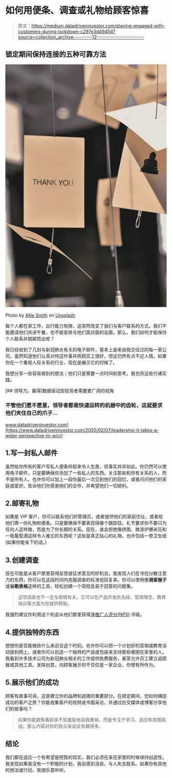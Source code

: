 # 如何用便条、调查或礼物给顾客惊喜

> 原文：<https://medium.datadriveninvestor.com/staying-engaged-with-customers-during-lockdown-c297e3d49454?source=collection_archive---------12----------------------->

## 锁定期间保持连接的五种可靠方法

![](img/41fc3c2c3b796a486639885307ed280c.png)

Photo by [Allie Smith](https://unsplash.com/@creativegangsters?utm_source=medium&utm_medium=referral) on [Unsplash](https://unsplash.com?utm_source=medium&utm_medium=referral)

每个人都在家工作，出行能力有限，这突然改变了我们与客户联系的方式。我们不能邀请他们共进午餐，也不能安排与他们面对面的会面。那么，我们如何才能保持个人联系并脱颖而出呢？

我已经收到了几封与新冠肺炎有关的电子邮件，基本上是来自我交往过的每一家公司。虽然知道他们认真对待这件事并照顾员工很好，但这仍然有点不近人情。如果你在一个重视人际关系的行业，现在是展示它的时候了。

我想分享一些容易做到的想法；他们只是需要一点时间和思考。我也将这些付诸实践。

[](https://www.datadriveninvestor.com/2020/02/07/leadership-it-takes-a-wider-perspective-to-win/) [## 领导力。赢得|数据驱动型投资者需要更广阔的视角

### 不管他们愿不愿意，领导者都是快速运转的机器中的齿轮，这就要求他们夹住自己的爪子…

www.datadriveninvestor.com](https://www.datadriveninvestor.com/2020/02/07/leadership-it-takes-a-wider-perspective-to-win/) 

## 1.写一封私人邮件

虽然给你所有的客户写私人便条听起来令人生畏，但事实并非如此。你仍然可以使用电子邮件，只是要确保你添加了一些私人的东西。关注那些和你有关系的人，而不是所有人。也许你可以加上一段你最后一次见到他们的回忆，或者问问他们的家庭或爱好。告诉他们你感谢他们的合作，并希望他们一切顺利。

## 2.邮寄礼物

如果是 VIP 客户，你可以联系他们的管理员，或者提供他们的家庭住址，或者给他们寄一份礼物和便条。只是要确保不要表现得像个跟踪狂。礼节要求你不要只为任何人这样做，而是为了你长期的关系。现在，谁会拒绝像拼图、微波炉爆米花和一瓶葡萄酒这样令人难忘的东西呢？这些是真正贴心的礼物。也许包括一卷卫生纸(如果你能省下的话。)

## 3.创建调查

现在可能是从客户那里获得反馈或征求意见的好机会。我发现人们在寻找分散注意力的东西，你可以在这段时间内克服调查的标准低回复率。你可以使用像**调查猴子**或**谷歌表格**这样的工具，轻松创建一个简短且易于回答的问题集。

> 这项调查也不一定与疫情有关。它可以在产品开发优先级、营销理念、教育培训等方面为你提供帮助。

我强烈建议你利用这个机会从他们那里获得[净推广人评分(NPS)](https://en.wikipedia.org/wiki/Net_Promoter) 评级。

## 4.提供独特的东西

想想你是否能做些什么来迎合这个时刻。也许你可以把一个计划好的营销或教育活动放到网上。或者你可以创造一个独特的产品或包装来支持那些被困在家里的人。我看到许多技术公司为新冠肺炎相关的工作提供免费服务，甚至允许员工建立追踪器或其他工具。发挥创意，向顾客展示你不仅仅是一家企业，你想有所作为。

## 5.展示他们的成功

顾客有故事可讲，这是建立你的品牌和追随的重要部分。在锁定期间，您如何捕捉成功的客户之旅？你能收集客户的视频或书面采访，并通过社交媒体或博客分享他们的故事吗？

> 如果你能避免看起来不知羞耻地自我推销，而是专注于学习、适应和克服挑战，那么内容对你的观众来说会有趣得多。

## 结论

我们都在适应一个有希望是短暂的现实，我们必须在呆在家里的时候保持创造性。我发现如果我没有一个积极的计划，我会感到沮丧，与人失去联系。如果你有其他的想法或行动，我很乐意听听。